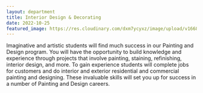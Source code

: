 ```yaml
---
layout: department
title: Interior Design & Decorating
date: 2022-10-25
featured_image: https://res.cloudinary.com/dxm7ycyxz/image/upload/v1668016913/2022/04/rhondak-native-florida-folk-artist-_Yc7OtfFn-0-unsplash-1_mxr1su.jpg
---
```


Imaginative and artistic students will find much success in our Painting and Design program. You will have the opportunity to build knowledge and experience through projects that involve painting, staining, refinishing, interior design, and more. To gain experience students will complete jobs for customers and do interior and exterior residential and commercial painting and designing. These invaluable skills will set you up for success in a number of Painting and Design careers.

